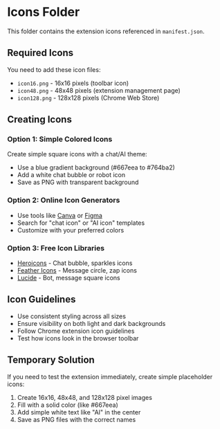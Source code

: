 # Icons Folder

This folder contains the extension icons referenced in `manifest.json`.

## Required Icons

You need to add these icon files:
- `icon16.png` - 16x16 pixels (toolbar icon)
- `icon48.png` - 48x48 pixels (extension management page)
- `icon128.png` - 128x128 pixels (Chrome Web Store)

## Creating Icons

### Option 1: Simple Colored Icons
Create simple square icons with a chat/AI theme:
- Use a blue gradient background (#667eea to #764ba2)
- Add a white chat bubble or robot icon
- Save as PNG with transparent background

### Option 2: Online Icon Generators
- Use tools like [Canva](https://canva.com) or [Figma](https://figma.com)
- Search for "chat icon" or "AI icon" templates
- Customize with your preferred colors

### Option 3: Free Icon Libraries
- [Heroicons](https://heroicons.com/) - Chat bubble, sparkles icons
- [Feather Icons](https://feathericons.com/) - Message circle, zap icons
- [Lucide](https://lucide.dev/) - Bot, message square icons

## Icon Guidelines

- Use consistent styling across all sizes
- Ensure visibility on both light and dark backgrounds
- Follow Chrome extension icon guidelines
- Test how icons look in the browser toolbar

## Temporary Solution

If you need to test the extension immediately, create simple placeholder icons:
1. Create 16x16, 48x48, and 128x128 pixel images
2. Fill with a solid color (like #667eea)
3. Add simple white text like "AI" in the center
4. Save as PNG files with the correct names